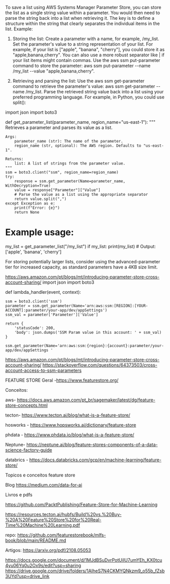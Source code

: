 To save a list using AWS Systems Manager Parameter Store, you can store the list as a single string value within a parameter. You would then need to parse the string back into a list when retrieving it. The key is to define a structure within the string that clearly separates the individual items in the list.
Example:
1. Storing the list:
Create a parameter with a name, for example, /my_list.
Set the parameter's value to a string representation of your list. For example, if your list is ["apple", "banana", "cherry"], you could store it as "apple,banana,cherry".
You can also use a more robust separator like | if your list items might contain commas.
Use the aws ssm put-parameter command to store the parameter: aws ssm put-parameter --name /my_list --value "apple,banana,cherry".

2. Retrieving and parsing the list:
Use the aws ssm get-parameter command to retrieve the parameter's value: aws ssm get-parameter --name /my_list.
Parse the retrieved string value back into a list using your preferred programming language. For example, in Python, you could use split():

import json
import boto3

def get_parameter_list(parameter_name, region_name="us-east-1"):
    """
    Retrieves a parameter and parses its value as a list.

    Args:
        parameter_name (str): The name of the parameter.
        region_name (str, optional): The AWS region. Defaults to "us-east-1".

    Returns:
        list: A list of strings from the parameter value.
    """
    ssm = boto3.client("ssm", region_name=region_name)
    try:
        response = ssm.get_parameter(Name=parameter_name, WithDecryption=True)
        value = response["Parameter"]["Value"]
        # Parse the value as a list using the appropriate separator
        return value.split(",")
    except Exception as e:
        print(f"Error: {e}")
        return None

# Example usage:
my_list = get_parameter_list("/my_list")
if my_list:
    print(my_list)  # Output: ['apple', 'banana', 'cherry']



For storing potentially larger lists, consider using the advanced-parameter tier for increased capacity, as standard parameters have a 4KB size limit. 

https://aws.amazon.com/pt/blogs/mt/introducing-parameter-store-cross-account-sharing/
import json
import boto3

def lambda_handler(event, context):

    ssm = boto3.client('ssm')
    parameter = ssm.get_parameter(Name='arn:aws:ssm:[REGION]:[YOUR-ACCOUNT]:parameter/your-app/dev/appSettings')
    ssm_val = parameter['Parameter']['Value']

    return {
        'statusCode': 200,
        'body': json.dumps('SSM Param value in this account: ' + ssm_val)
    }

    ssm.get_parameter(Name='arn:aws:ssm:{region}:{account}:parameter/your-app/dev/appSettings '

https://aws.amazon.com/pt/blogs/mt/introducing-parameter-store-cross-account-sharing/
https://stackoverflow.com/questions/64373503/cross-account-access-to-ssm-parameters


FEATURE STORE
Geral -https://www.featurestore.org/


Conceitos:

aws- https://docs.aws.amazon.com/pt_br/sagemaker/latest/dg/feature-store-concepts.html

tecton- https://www.tecton.ai/blog/what-is-a-feature-store/

hosworks - https://www.hopsworks.ai/dictionary/feature-store

phdata - https://www.phdata.io/blog/what-is-a-feature-store/

Neptune- https://neptune.ai/blog/feature-stores-components-of-a-data-science-factory-guide

databrics - https://docs.databricks.com/gcp/en/machine-learning/feature-store/




Topicos e conceitos feature store

Blog  https://medium.com/data-for-ai


Livros e pdfs

https://github.com/PacktPublishing/Feature-Store-for-Machine-Learning


https://resources.tecton.ai/hubfs/Build%20vs.%20Buy-%20A%20Feature%20Store%20for%20Real-Time%20Machine%20Learning.pdf

repo: https://github.com/featurestorebook/mlfs-book/blob/main/README.md



Artigos:
https://arxiv.org/pdf/2108.05053

https://docs.google.com/document/d/1MJdBSuDvrPotUiIU7umYEh_KX0tcu4yu06Yq0u2Ox9s/edit?usp=sharing
https://drive.google.com/drive/folders/1AIheS7N4CKMYQNkzm9_o55b_fZsb3UYd?usp=drive_link



